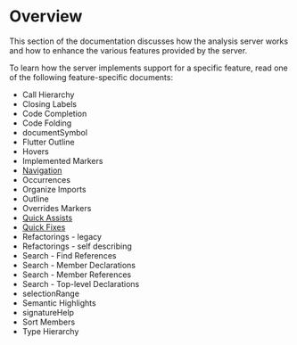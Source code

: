 # Overview

This section of the documentation discusses how the analysis server works and
how to enhance the various features provided by the server.

To learn how the server implements support for a specific feature, read one of
the following feature-specific documents:
- Call Hierarchy
- Closing Labels
- Code Completion
- Code Folding
- documentSymbol
- Flutter Outline
- Hovers
- Implemented Markers
- [Navigation](navigation.md)
- Occurrences
- Organize Imports
- Outline
- Overrides Markers
- [Quick Assists](quick_assist.md)
- [Quick Fixes](quick_fix.md)
- Refactorings - legacy
- Refactorings - self describing
- Search - Find References
- Search - Member Declarations
- Search - Member References
- Search - Top-level Declarations
- selectionRange
- Semantic Highlights
- signatureHelp
- Sort Members
- Type Hierarchy
